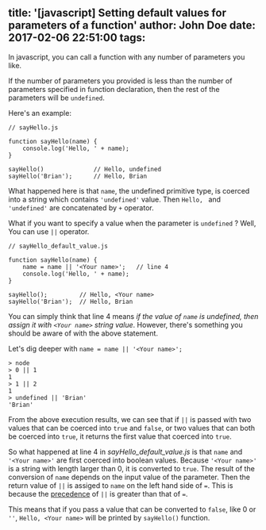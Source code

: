 title: '[javascript] Setting default values for parameters of a function'
author: John Doe
date: 2017-02-06 22:51:00
tags:
---
In javascript, you can call a function with any number of parameters you like. 

If the number of parameters you provided is less than the number of parameters specified in function declaration, then the rest of the parameters will be `undefined`.

Here's an example:
	
    // sayHello.js
    
	function sayHello(name) {
		console.log('Hello, ' + name);
	}
    
    sayHello()				// Hello, undefined
    sayHello('Brian');		// Hello, Brian

What happened here is that `name`, the undefined primitive type, is coerced into a string which contains `'undefined'` value. 
Then `Hello, ` and `'undefined'` are concatenated by `+` operator. 

What if you want to specify a value when the parameter is `undefined` ? Well, You can use `||` operator.

    // sayHello_default_value.js
    
	function sayHello(name) {
    	name = name || '<Your name>';	// line 4
		console.log('Hello, ' + name);
	}
    
    sayHello();			// Hello, <Your name>
    sayHello('Brian'); 	// Hello, Brian

You can simply think that line 4 means *if the value of `name` is  undefined, then assign it with `<Your name>` string value*. 
However, there's something you should be aware of with the above statement.

Let's dig deeper with `name = name || '<Your name>';`

    > node
	> 0 || 1
	1       
	> 1 || 2
	1       
	> undefined || 'Brian'
	'Brian'

From the above execution results, we can see that if `||` is passed with two values that can be coerced into `true` and `false`, or two values that can both be coerced into `true`, it returns the first value that coerced into `true`.

So what happened at line 4 in *sayHello_default_value.js* is that 
`name` and `'<Your name>'` are first coerced into boolean values. Because `'<Your name>'` is a string with length larger than 0, it is converted to `true`. 
The result of the conversion of `name` depends on the input value of the parameter. 
Then the return value of `||` is assiged to `name` on the left hand side of `=`. This is because the [precedence](https://developer.mozilla.org/en-US/docs/Web/JavaScript/Reference/Operators/Operator_Precedence) of `||` is greater than that of `=`.

This means that if you pass a value that can be converted to `false`, like 0 or `''`, `Hello, <Your name>` will be printed by `sayHello()` function.



